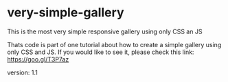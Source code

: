 # very-simple-gallery

This is the most very simple responsive gallery using only CSS an JS

Thats code is part of one tutorial about how to create a simple gallery using only CSS and JS. If you would like to see it,
please check this link: https://goo.gl/T3P7az

version: 1.1


